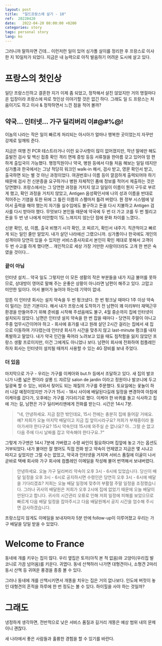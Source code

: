 ```yaml
---
layout: post
title:  "일드프랑스에 살기 - 10"
ref:  20220420
date:   2022-04-20 08:00:00 +0200
categories: story
tags: personal story
lang: ko
---
```


그러니까 말하자면 긴데... 이런저런 일이 있어 싱가폴 살이를 정리한 후 프랑스로 이사한 지 10일차가 되었다. 지금은 내 능력으로 아직 발음하기 어려운 도시에 살고 있다. 

# 프랑스의 첫인상

일단 프랑스인하고 결혼한 지가 이제 좀 되었고, 정착해서 살진 않았지만 거의 명절마다 온 입장이라 프랑스에 따로 첫인상 이야기할 것은 없긴 하다. 그래도 일 드 프랑스는 처음이기도 하고 이사 & 정착하면서 느낀 점을 적어 볼까?

## 약국... 인터넷... 가구 딜리버리 이#@#%@!

이놈의 나라는 작은 일이 빠르게 처리되는 아시아가 얼마나 행복한 곳이었는지 자꾸만 강제로 일깨워 준다.

지금은 여행 전 PCR 테스트라거나 이런 요구사항이 많이 없어졌지만, 작년 말에만 해도 출발전 검사 및 백신 접종 확인 격리 면제 증빙 등등 서류철을 한아름 갖고 있어야 맘 편하게 출입국이 가능했다. 행정직원이나 약국, 병원 등에서 다들 처음 해보는 일일 테지만 싱가폴과 한국에서는 그냥 적당히 워크인 walk-in 해서, 검사 받고, 영문 확인서 받고, 출국하면 되는 별 것 아닌 과정이었다. 여권번호나 이름 등이 깔끔하게 출력되어야 하기 때문에 검사 전 신분증을 요구하거나 병원 자체적인 폼에 정보를 적어서 제출하는 것은 당연했다. 프랑스에서는 그 당연한 과정을 거치지 않고 일일이 이름이 뭔지 구두로 부르게 했고, 확인 과정을 거치지 않았고, Antigen 음성확인서에 나의 성과 이름을 반대로 적어주는 기염을 토한 뒤에 그 틀린 이름의 스펠마저 틀려 버렸다. 뭔 정부 시스템에 넣어서 출력을 해야 했는지 자기들 실수임에도 불구하고 돈을 다시 지불하고 Antigen 검사를 다시 받아야 했다. 무엇보다 본인들 때문에 약국에 두 번 더 가고 코를 두 번 찔리고 돈을 두 번 낸 나에게 미안함이 1도 느껴지지 않는단 점에 문화 차이를 느꼈다.. 

신분 확인, 성, 이름, 출국 비행기 시각 확인, 코 찌르기, 확인서 내주기. 직관적이고 빠르게 되는 일인 줄만 알았지. 내가 살던 나라에선 그랬으니까. 싱가폴이나 한국에도 개인의 성격이야 당연히 있을 수 있지만 서비스종사자로서 본인이 확인 제대로 못해서 고객이 두 번 수고를 하게 했다면... 개인적으로 세상 가장 거만한 사람이더라도 고개 한 번은 숙였을 것이다...

### 끝이 아님

인터넷 설치... 약국 일도 그렇지만 이 모든 생활의 작은 부분들을 내가 지금 불어를 못하므로, 상대방이 영어로 말해 주는 운좋은 상황이 아니라면 남편이 해주고 있다. 고맙고 미안한 일이다. 어서 불어가 늘어야 하는데 기약이 없네. 

암튼 이 인터넷 회사는 설치 약속을 두 번 펑크냈다. 한 번 펑크날 때마다 1주 이상 약속이 밀리는 것은 기본이다. 해서 내가 프랑스에 도착하기 전 남편이 꽤 미리부터 재택근무 환경을 만들어주기 위해 준비를 시작해 주셨음에도 불구, 4월 중순까지 집에 인터넷이 설치되지 않았다. 남편은 인터넷 설치 약속을 한 번 잡을 때마다 - 당연히 주말이 아니고 주중 업무시간이어야 하고 - 회사에 휴가를 내고 원래 살던 2시간 걸리는 집에서 새 집으로 이동하여 기다렸는데 인터넷 회사가 시간을 맞추지 않고 last-minute 펑크를 내자 폭발하고 말았다. 내가 약국 인간들 죽어라 노려보고 있을 때도 침착함을 잃지 않았던 프랑스 생활 프로이지만, 이건 그에게도 아니었나 보다. 남편이 회사에 전화하여 컴플레인하자 회사는 인터넷이 설치될 때까지 사용할 수 있는 4G 장비를 보내 주었다.

### 더 있음

마지막으로 가구 - 우리는 가구를 이케아와 but.fr 등에서 조달하고 있다. 새 집의 발코니가 나름 넓은 편이라 살롱 드 쟈르당 salon de jardin 이라고 정원이나 발코니에 두고 일광욕 할 수 있는, 비와서 젖어도 되는 재질의 가구를 주문했다. 토요일에는 꽃놀이 하러 나갈 예정이었지만 가구가 15시 - 18시 사이에 배달된다길래 일정을 변경하여 아침에 이케아를 갔다가, 오후에는 가구를 기다리기로 했다. 이케아 한 바퀴를 돌고 식사하고 집에 가는 길, 남편은 가구 딜리버리맨에게 전화를 받는다. 시간은 14시 7분.

> "네, 안녕하세요. 지금 잠깐 밖인데요, 15시 전에는 충분히 집에 들어갈 거에요. 예? 저희가 오늘 마지막 배달이고 지금 집 앞이시라구요? 저희가 부재중이라 돌아가셔야 한다구요? 15시 약속인데 15시에 와주실 순 없나요? 아.. 그럴 순 없고 다음 주에 다시 날짜를 잡고 약속해야 한다구요..?"

그렇게 가구맨은 14시 7분에 가버렸고 수령 싸인이 필요하다며 집앞에 놓고 가는 옵션도 거부되었다. 내가 불어만 잘 했어도 직접 전화 받고 약속이 언제였고 지금은 몇 시냐고 따지고 싶었지만 그럴 수는 없었고, 약국과 인터넷을 거치며 서비스 품질에 이골이 나서 곧바로 택배 회사와 가구 회사에 컴플레인 이메일을 작성해 불어 번역해서 보내버렸다.

> 안녕하세요. 오늘 가구 딜리버리 약속이 오후 3시 - 6시에 있었습니다. 당신이 배달 일정을 오후 3시 - 6시로 공지하시면 수령인은 당연히 오후 3시 - 6시에 배달을 기다리겠죠? 저희는 오늘 배달 일정에 맞추어 부활절 주말 일정을 조정했습니다. 그러나 귀사의 배달원은 저희가 오후 2시에 집에 없었기 때문에 오늘 배달이 안된다고 합니다. 귀사의 시간관리 오류로 인해 저희 일정에 피해를 보았으므로 빠르게 다음 배달 일정을 잡아주시고 다음 배달원께서 공지 시간을 엄수해 주시면 감사하겠습니다.

프랑스답지 않게도 이메일을 보내자마자 5분 만에 follow-up이 이루어졌고 우리는 가구 배달을 당일 받을 수 있었다.

# Welcome to France

동네에 개를 키우는 집이 많다. 우리 옆집은 토끼(아직 본 적 없음)와 고양이(우리집 발코니로 가끔 넘어옴)를 키운다. 귀엽다. 동네 산책하러 나가면 대형견이나, 소형견 2마리 동시 산책 등 귀여운 풍경을 종종 볼 수 있다.

그러나 동네에 개를 산책시키면서 개똥을 치우는 집은 거의 없나보다. 인도에 버젓이 놓인 대형견의 흔적을 하루에 한 번 정도는 볼 수 있다. 하이힐을 사야 하는 것일까?

# 그래도

냉정하게 생각하면, 전반적으로 낮은 서비스 품질과 길거리 개똥은 예상 범위 내의 문제이니 괜찮다.

새 나라에서 좋은 사람들과 훌륭한 경험을 할 수 있기를 바란다.
